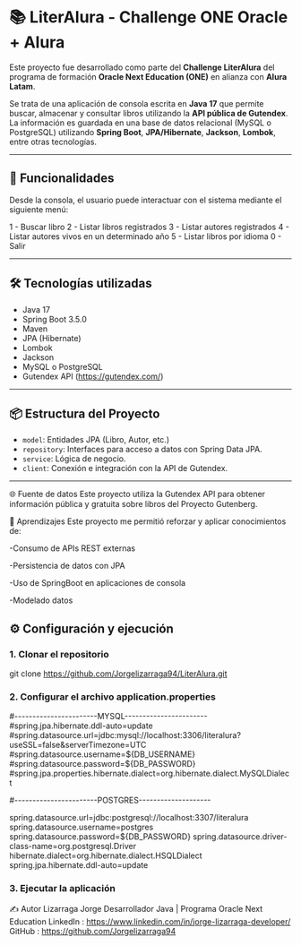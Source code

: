 # 📚 LiterAlura - Challenge ONE Oracle + Alura

Este proyecto fue desarrollado como parte del **Challenge LiterAlura** del programa de formación **Oracle Next Education (ONE)** en alianza con **Alura Latam**.

Se trata de una aplicación de consola escrita en **Java 17** que permite buscar, almacenar y consultar libros utilizando la **API pública de Gutendex**. La información es guardada en una base de datos relacional (MySQL o PostgreSQL) utilizando **Spring Boot**, **JPA/Hibernate**, **Jackson**, **Lombok**, entre otras tecnologías.

---

## 🚀 Funcionalidades

Desde la consola, el usuario puede interactuar con el sistema mediante el siguiente menú:

1 - Buscar libro
2 - Listar libros registrados
3 - Listar autores registrados
4 - Listar autores vivos en un determinado año
5 - Listar libros por idioma
0 - Salir

---

## 🛠️ Tecnologías utilizadas

- Java 17  
- Spring Boot 3.5.0  
- Maven  
- JPA (Hibernate)  
- Lombok  
- Jackson  
- MySQL o PostgreSQL  
- Gutendex API (https://gutendex.com/)

---

## 📦 Estructura del Proyecto

- `model`: Entidades JPA (Libro, Autor, etc.)
- `repository`: Interfaces para acceso a datos con Spring Data JPA.
- `service`: Lógica de negocio.
- `client`: Conexión e integración con la API de Gutendex.

---

🌐 Fuente de datos
Este proyecto utiliza la Gutendex API para obtener información pública y gratuita sobre libros del Proyecto Gutenberg.

🧠 Aprendizajes
Este proyecto me permitió reforzar y aplicar conocimientos de:

-Consumo de APIs REST externas

-Persistencia de datos con JPA

-Uso de SpringBoot en aplicaciones de consola

-Modelado datos


## ⚙️ Configuración y ejecución

### 1. Clonar el repositorio

git clone https://github.com/Jorgelizarraga94/LiterAlura.git

### 2. Configurar el archivo application.properties

#-----------------------MYSQL-----------------------
#spring.jpa.hibernate.ddl-auto=update
#spring.datasource.url=jdbc:mysql://localhost:3306/literalura?useSSL=false&serverTimezone=UTC
#spring.datasource.username=${DB_USERNAME}
#spring.datasource.password=${DB_PASSWORD}
#spring.jpa.properties.hibernate.dialect=org.hibernate.dialect.MySQLDialect

#-----------------------POSTGRES--------------------

spring.datasource.url=jdbc:postgresql://localhost:3307/literalura
spring.datasource.username=postgres
spring.datasource.password=${DB_PASSWORD}
spring.datasource.driver-class-name=org.postgresql.Driver
hibernate.dialect=org.hibernate.dialect.HSQLDialect
spring.jpa.hibernate.ddl-auto=update

### 3. Ejecutar la aplicación

✍️ Autor
Lizarraga Jorge
Desarrollador Java | Programa Oracle Next Education
LinkedIn : https://www.linkedin.com/in/jorge-lizarraga-developer/
GitHub : https://github.com/Jorgelizarraga94

